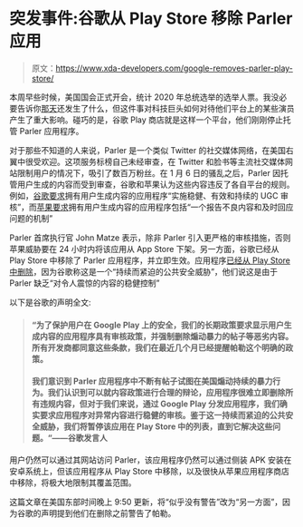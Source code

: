 # 突发事件:谷歌从 Play Store 移除 Parler 应用

> 原文：<https://www.xda-developers.com/google-removes-parler-play-store/>

本周早些时候，美国国会正式开会，统计 2020 年总统选举的选举人票。我没必要告诉你[那天](https://en.wikipedia.org/wiki/2021_storming_of_the_United_States_Capitol)还发生了什么，但这件事对科技巨头如何对待他们平台上的某些演员产生了重大影响。碰巧的是，谷歌 Play 商店就是这样一个平台，他们刚刚停止托管 Parler 应用程序。

对于那些不知道的人来说，Parler 是一个类似 Twitter 的社交媒体网络，在美国右翼中很受欢迎。这项服务标榜自己未经审查，在 Twitter 和脸书等主流社交媒体网站限制用户的情况下，吸引了数百万粉丝。在 1 月 6 日的骚乱之后，Parler 因托管用户生成的内容而受到审查，谷歌和苹果认为这些内容违反了各自平台的规则。例如，[谷歌要求](https://support.google.com/googleplay/android-developer/answer/9876937)拥有用户生成内容的应用程序“实施稳健、有效和持续的 UGC 审核”，而[苹果要求](https://developer.apple.com/app-store/review/guidelines/#user-generated-content)拥有用户生成内容的应用程序包括“一个报告不良内容和及时回应问题的机制”

Parler 首席执行官 John Matze 表示，除非 Parler 引入更严格的审核措施，否则苹果威胁要在 24 小时内将该应用从 App Store 下架。另一方面，谷歌已经从 Play Store 中移除了 Parler 应用程序，并立即生效。应用程序[已经从 Play Store 中删除](https://play.google.com/store/apps/details?id=com.parler.parler)，因为谷歌称这是一个“持续而紧迫的公共安全威胁”，他们说这是由于 Parler 缺乏“对令人震惊的内容的稳健控制”

以下是谷歌的声明全文:

> #### “为了保护用户在 Google Play 上的安全，我们的长期政策要求显示用户生成内容的应用程序具有审核政策，并强制删除煽动暴力的帖子等恶劣内容。所有开发商都同意这些条款，我们在最近几个月已经提醒帕勒这个明确的政策。
> 
> #### 我们意识到 Parler 应用程序中不断有帖子试图在美国煽动持续的暴力行为。我们认识到可以就内容政策进行合理的辩论，应用程序很难立即删除所有违规内容，但对于我们来说，通过 Google Play 分发应用程序，我们确实要求应用程序对异常内容进行稳健的审核。鉴于这一持续而紧迫的公共安全威胁，我们将暂停该应用在 Play Store 中的列表，直到它解决这些问题。“——谷歌发言人

用户仍然可以通过其网站访问 Parler，该应用程序仍然可以通过侧装 APK 安装在安卓系统上，但该应用程序从 Play Store 中移除，以及很快从苹果应用程序商店中移除，将极大地限制其覆盖范围。

这篇文章在美国东部时间晚上 9:50 更新，将“似乎没有警告”改为“另一方面”，因为谷歌的声明提到他们在删除之前警告了帕勒。